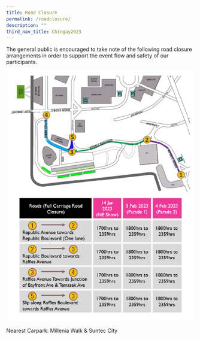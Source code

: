 ```yaml
---
title: Road Closure
permalink: /roadclosure/
description: ""
third_nav_title: Chingay2023
---
```

The general public is encouraged to take note of the following road closure arrangements in order to support the event flow and safety of our participants. 

<div><img src="/images/whats-on/RoadClosure.png"></div>

Nearest Carpark: Millenia Walk & Suntec City